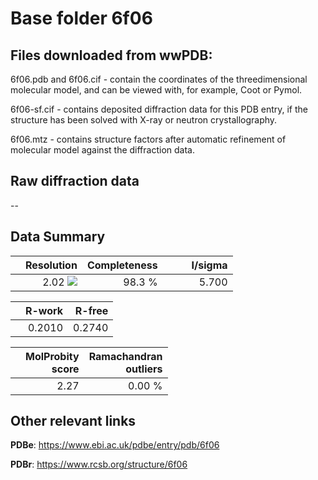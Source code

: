 # Base folder 6f06

## Files downloaded from wwPDB:

6f06.pdb and 6f06.cif - contain the coordinates of the threedimensional molecular model, and can be viewed with, for example, Coot or Pymol.

6f06-sf.cif - contains deposited diffraction data for this PDB entry, if the structure has been solved with X-ray or neutron crystallography.

6f06.mtz - contains structure factors after automatic refinement of molecular model against the diffraction data.

## Raw diffraction data

--<br> 

## Data Summary
|   | Resolution | Completeness| I/sigma |
|---|-------------:|----------------:|--------------:|
|   |2.02 ![](https://github.com/thorn-lab/coronavirus_structural_task_force/blob/master/outreach/ang.svg)|98.3  %|<img width=50/>5.700|

|   | **R-work**| **R-free**   
|---|-------------:|----------------:|           
||0.2010|0.2740|

|   |**MolProbity<br>score**| **Ramachandran<br>outliers** 
|---|-------------:|----------------:|
||2.27|0.00 %|

## Other relevant links 
**PDBe**:  https://www.ebi.ac.uk/pdbe/entry/pdb/6f06
 
**PDBr**: https://www.rcsb.org/structure/6f06 

